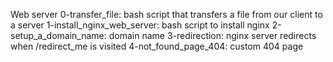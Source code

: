 Web server
0-transfer_file: bash script that transfers a file from our client to a server
1-install_nginx_web_server: bash script to install nginx
2-setup_a_domain_name: domain name
3-redirection: nginx server redirects when /redirect_me is visited
4-not_found_page_404: custom 404 page

